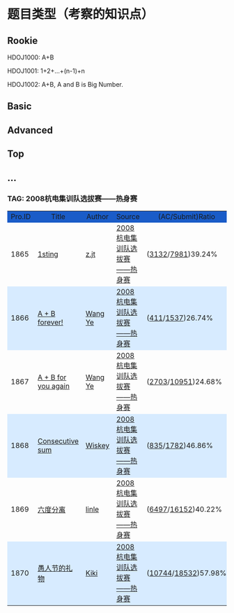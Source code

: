 # 题目类型（考察的知识点）

## Rookie

HDOJ1000: A+B

HDOJ1001: 1+2+...+(n-1)+n

HDOJ1002: A+B, A and B is Big Number.

## Basic

## Advanced

## Top

## ...


### TAG: 2008杭电集训队选拔赛——热身赛

<table>
<tbody><tr>
  		<td class="TABLE_HEADER" width="5%" bgcolor="#1A5CC8" align="center">Pro.ID</td>
	<td class="TABLE_HEADER" width="30%" bgcolor="#1A5CC8" align="center">Title</td>
	<td class="TABLE_HEADER" width="10%" bgcolor="#1A5CC8" align="center">Author</td>
	<td class="TABLE_HEADER" width="35%" bgcolor="#1A5CC8" align="center">Source</td>
	<td class="TABLE_HEADER" width="15%" bgcolor="#1A5CC8" align="center">(AC/Submit)Ratio</td>
  </tr>
  <tr>
  		<td class="TABLE_TEXT">1865</td>
	<td class="TABLE_TEXT2"><a href="/showproblem.php?pid=1865">1sting</a></td>
	<td class="TABLE_TEXT"><a href="/search.php?field=problem&amp;key=z.jt&amp;author=1&amp;searchmode=author">z.jt</a></td>
	<td class="TABLE_TEXT"><a href="/search.php?field=problem&amp;key=2008%BA%BC%B5%E7%BC%AF%D1%B5%B6%D3%D1%A1%B0%CE%C8%FC%A1%AA%A1%AA%C8%C8%C9%ED%C8%FC&amp;source=1&amp;searchmode=source">2008杭电集训队选拔赛——热身赛</a></td>
	<td class="TABLE_TEXT">
(<a href="status.php?pid=1865&amp;status=5">3132</a>/<a href="status.php?pid=1865">7981</a>)39.24%	</td>
  </tr>
  <tr>
  		<td class="TABLE_TEXT" bgcolor="#d7ebff">1866</td>
	<td class="TABLE_TEXT2" bgcolor="#d7ebff"><a href="/showproblem.php?pid=1866">A + B forever!</a></td>
	<td class="TABLE_TEXT" bgcolor="#d7ebff"><a href="/search.php?field=problem&amp;key=Wang Ye&amp;author=1&amp;searchmode=author">Wang Ye</a></td>
	<td class="TABLE_TEXT" bgcolor="#d7ebff"><a href="/search.php?field=problem&amp;key=2008%BA%BC%B5%E7%BC%AF%D1%B5%B6%D3%D1%A1%B0%CE%C8%FC%A1%AA%A1%AA%C8%C8%C9%ED%C8%FC&amp;source=1&amp;searchmode=source">2008杭电集训队选拔赛——热身赛</a></td>
	<td class="TABLE_TEXT" bgcolor="#d7ebff">
(<a href="status.php?pid=1866&amp;status=5">411</a>/<a href="status.php?pid=1866">1537</a>)26.74%	</td>
  </tr>
  <tr>
  		<td class="TABLE_TEXT">1867</td>
	<td class="TABLE_TEXT2"><a href="/showproblem.php?pid=1867">A + B for you again</a></td>
	<td class="TABLE_TEXT"><a href="/search.php?field=problem&amp;key=Wang Ye&amp;author=1&amp;searchmode=author">Wang Ye</a></td>
	<td class="TABLE_TEXT"><a href="/search.php?field=problem&amp;key=2008%BA%BC%B5%E7%BC%AF%D1%B5%B6%D3%D1%A1%B0%CE%C8%FC%A1%AA%A1%AA%C8%C8%C9%ED%C8%FC&amp;source=1&amp;searchmode=source">2008杭电集训队选拔赛——热身赛</a></td>
	<td class="TABLE_TEXT">
(<a href="status.php?pid=1867&amp;status=5">2703</a>/<a href="status.php?pid=1867">10951</a>)24.68%	</td>
  </tr>
  <tr>
  		<td class="TABLE_TEXT" bgcolor="#d7ebff">1868</td>
	<td class="TABLE_TEXT2" bgcolor="#d7ebff"><a href="/showproblem.php?pid=1868">Consecutive sum</a></td>
	<td class="TABLE_TEXT" bgcolor="#d7ebff"><a href="/search.php?field=problem&amp;key=Wiskey&amp;author=1&amp;searchmode=author">Wiskey</a></td>
	<td class="TABLE_TEXT" bgcolor="#d7ebff"><a href="/search.php?field=problem&amp;key=2008%BA%BC%B5%E7%BC%AF%D1%B5%B6%D3%D1%A1%B0%CE%C8%FC%A1%AA%A1%AA%C8%C8%C9%ED%C8%FC&amp;source=1&amp;searchmode=source">2008杭电集训队选拔赛——热身赛</a></td>
	<td class="TABLE_TEXT" bgcolor="#d7ebff">
(<a href="status.php?pid=1868&amp;status=5">835</a>/<a href="status.php?pid=1868">1782</a>)46.86%	</td>
  </tr>
  <tr>
  		<td class="TABLE_TEXT">1869</td>
	<td class="TABLE_TEXT2"><a href="/showproblem.php?pid=1869">六度分离</a></td>
	<td class="TABLE_TEXT"><a href="/search.php?field=problem&amp;key=linle&amp;author=1&amp;searchmode=author">linle</a></td>
	<td class="TABLE_TEXT"><a href="/search.php?field=problem&amp;key=2008%BA%BC%B5%E7%BC%AF%D1%B5%B6%D3%D1%A1%B0%CE%C8%FC%A1%AA%A1%AA%C8%C8%C9%ED%C8%FC&amp;source=1&amp;searchmode=source">2008杭电集训队选拔赛——热身赛</a></td>
	<td class="TABLE_TEXT">
(<a href="status.php?pid=1869&amp;status=5">6497</a>/<a href="status.php?pid=1869">16152</a>)40.22%	</td>
  </tr>
  <tr>
  		<td class="TABLE_TEXT" bgcolor="#d7ebff">1870</td>
	<td class="TABLE_TEXT2" bgcolor="#d7ebff"><a href="/showproblem.php?pid=1870">愚人节的礼物</a></td>
	<td class="TABLE_TEXT" bgcolor="#d7ebff"><a href="/search.php?field=problem&amp;key=Kiki&amp;author=1&amp;searchmode=author">Kiki</a></td>
	<td class="TABLE_TEXT" bgcolor="#d7ebff"><a href="/search.php?field=problem&amp;key=2008%BA%BC%B5%E7%BC%AF%D1%B5%B6%D3%D1%A1%B0%CE%C8%FC%A1%AA%A1%AA%C8%C8%C9%ED%C8%FC&amp;source=1&amp;searchmode=source">2008杭电集训队选拔赛——热身赛</a></td>
	<td class="TABLE_TEXT" bgcolor="#d7ebff">
(<a href="status.php?pid=1870&amp;status=5">10744</a>/<a href="status.php?pid=1870">18532</a>)57.98%	</td>
  </tr>
</tbody>
</table>